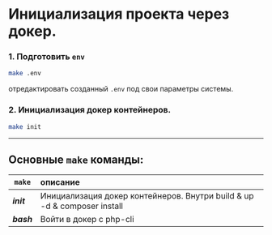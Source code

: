 # Инициализация проекта через докер.

### 1. Подготовить `env`
```bash
make .env
```
отредактировать созданный `.env` под свои параметры системы.

### 2. Инициализация докер контейнеров.
```bash
make init
```

---

## Основные `make` команды:

| `make` | описание |
| ------------- |:-------------|
| ***init*** | Инициализация докер контейнеров. Внутри build & up -d & composer install  |
| ***bash*** | Войти в докер с php-cli |
